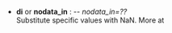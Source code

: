 - **di** or **nodata_in** : -- *nodata_in=??*\
   Substitute specific values with NaN.
   More at [](https://docs.generic-mapping-tools.org/dev/gmt.html#di-full)